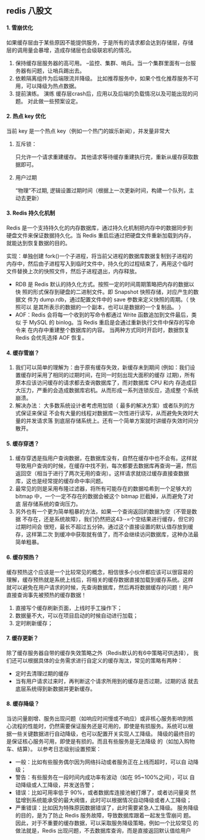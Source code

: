 ## redis 八股文

#### 1. 雪崩优化

如果缓存层由于某些原因不能提供服务，于是所有的请求都会达到存储层，存储
层的调用量会暴增，造成存储层也会级联宕机的情况。

1. 保持缓存层服务器的高可用。
   –监控、集群、哨兵。当一个集群里面有一台服务器有问题，让哨兵踢出去。
2. 依赖隔离组件为后端限流并降级。
   比如推荐服务中，如果个性化推荐服务不可用，可以降级为热点数据。
3. 提前演练。
   演练 缓存层crash后，应用以及后端的负载情况以及可能出现的问题。
   对此做一些预案设定。

#### 2. 热点 key 优化

当前 key 是一个热点 key（例如一个热门的娱乐新闻），并发量非常大

1. 互斥锁：

   只允许一个请求重建缓存。
   其他请求等待缓存重建执行完，重新从缓存获取数据即可。

2. 用户过期

   “物理”不过期,
   逻辑设置过期时间（根据上一次更新时间，构建一个队列，主动去更新）

#### 3. Redis 持久化机制

Redis 是一个支持持久化的内存数据库，通过持久化机制把内存中的数据同步到
硬盘文件来保证数据持久化。当 Redis 重启后通过把硬盘文件重新加载到内存，
就能达到恢复数据的目的。

实现：单独创建 fork()一个子进程，将当前父进程的数据库数据复制到子进程的
内存中，然后由子进程写入到临时文件中，持久化的过程结束了，再用这个临时
文件替换上次的快照文件，然后子进程退出，内存释放。

- RDB 是 Redis 默认的持久化方式。按照一定的时间周期策略把内存的数据以快
  照的形式保存到硬盘的二进制文件。即 Snapshot 快照存储，对应产生的数据文
  件为 dump.rdb，通过配置文件中的 save 参数来定义快照的周期。（ 快照可以
  是其所表示的数据的一个副本，也可以是数据的一个复制品。
  ）
- AOF：Redis 会将每一个收到的写命令都通过 Write 函数追加到文件最后，类似
  于 MySQL 的 binlog。当 Redis 重启是会通过重新执行文件中保存的写命令来
  在内存中重建整个数据库的内容。
  当两种方式同时开启时，数据恢复 Redis 会优先选择 AOF 恢复。

#### 4.  缓存雪崩？

1. 我们可以简单的理解为：由于原有缓存失效，新缓存未到期间
   (例如：我们设置缓存时采用了相同的过期时间，在同一时刻出现大面积的缓存
   过期)，所有原本应该访问缓存的请求都去查询数据库了，而对数据库 CPU 和内
   存造成巨大压力，严重的会造成数据库宕机。从而形成一系列连锁反应，造成整
   个系统崩溃。
2. 解决办法：
   大多数系统设计者考虑用加锁（ 最多的解决方案）或者队列的方式保证来保证
   不会有大量的线程对数据库一次性进行读写，从而避免失效时大量的并发请求落
   到底层存储系统上。还有一个简单方案就时讲缓存失效时间分散开。



#### 5. 缓存穿透？

1. 缓存穿透是指用户查询数据，在数据库没有，自然在缓存中也不会有。这样就导致用户查询的时候，在缓存中找不到，每次都要去数据库再查询一遍，然后返回空（相当于进行了两次无用的查询）。这样请求就绕过缓存直接查数据库，这也是经常提的缓存命中率问题。
2. 最常见的则是采用布隆过滤器，将所有可能存在的数据哈希到一个足够大的
   bitmap 中，一个一定不存在的数据会被这个 bitmap 拦截掉，从而避免了对底
   层存储系统的查询压力。
3. 另外也有一个更为简单粗暴的方法，如果一个查询返回的数据为空（不管是数据
   不存在，还是系统故障），我们仍然把这43·-=个空结果进行缓存，但它的过期时间会
   很短，最长不超过五分钟。通过这个直接设置的默认值存放到缓存，这样第二次
   到缓冲中获取就有值了，而不会继续访问数据库，这种办法最简单粗暴。

#### 6. 缓存预热？

缓存预热这个应该是一个比较常见的概念，相信很多小伙伴都应该可以很容易的
理解，缓存预热就是系统上线后，将相关的缓存数据直接加载到缓存系统。这样
就可以避免在用户请求的时候，先查询数据库，然后再将数据缓存的问题！用户
直接查询事先被预热的缓存数据！

1. 直接写个缓存刷新页面，上线时手工操作下；
2. 数据量不大，可以在项目启动的时候自动进行加载；
3. 定时刷新缓存；

#### 7. 缓存更新？

除了缓存服务器自带的缓存失效策略之外（Redis默认的有6中策略可供选择），
我们还可以根据具体的业务需求进行自定义的缓存淘汰，常见的策略有两种：

- 定时去清理过期的缓存
- 当有用户请求过来时，再判断这个请求所用到的缓存是否过期，过期的话
  就去底层系统得到新数据并更新缓存。

#### 8. 缓存降级？

当访问量剧增、服务出现问题（如响应时间慢或不响应）或非核心服务影响到核
心流程的性能时，仍然需要保证服务还是可用的，即使是有损服务。系统可以根
据一些关键数据进行自动降级，也可以配置开关实现人工降级。
降级的最终目的是保证核心服务可用，即使是有损的。而且有些服务是无法降级
的（如加入购物车、结算）。
以参考日志级别设置预案：

- 一般：比如有些服务偶尔因为网络抖动或者服务正在上线而超时，可以自
  动降级；
- 警告：有些服务在一段时间内成功率有波动（如在 95~100%之间），可以
  自动降级或人工降级，并发送告警；
- 错误：比如可用率低于 90%，或者数据库连接池被打爆了，或者访问量突
  然猛增到系统能承受的最大阀值，此时可以根据情况自动降级或者人工降级；
- 严重错误：比如因为特殊原因数据错误了，此时需要紧急人工降级。
  服务降级的目的，是为了防止 Redis 服务故障，导致数据库跟着一起发生雪崩问
  题。因此，对于不重要的缓存数据，可以采取服务降级策略，例如一个比较常见
  的做法就是，Redis 出现问题，不去数据库查询，而是直接返回默认值给用户

